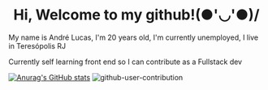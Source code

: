 <h1 align="center"> Hi, Welcome to my github!(●'◡'●)/</h1>
<p>My name is André Lucas, I'm 20 years old, I'm currently unemployed, I live in Teresópolis RJ<p>
<p>Currently self learning front end so I can contribute as a Fullstack dev </p>

[![Anurag's GitHub stats](https://github-readme-stats.vercel.app/api?username=Andre-Lucas-093&theme=dracula)](https://github.com/anuraghazra/github-readme-stats)
![github-user-contribution](https://user-images.githubusercontent.com/60665937/222279416-782b661a-c855-4c66-b30b-400ba5c941a4.svg)
